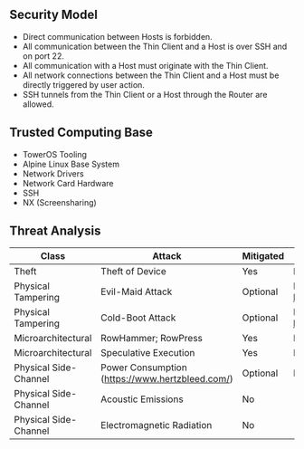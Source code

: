 ## Security Model

- Direct communication between Hosts is forbidden.
- All communication between the Thin Client and a Host is over SSH and on port 22.
- All communication with a Host must originate with the Thin Client.
- All network connections between the Thin Client and a Host must be directly triggered by user action.
- SSH tunnels from the Thin Client or a Host through the Router are allowed.

## Trusted Computing Base

- TowerOS Tooling
- Alpine Linux Base System
- Network Drivers
- Network Card Hardware
- SSH
- NX (Screensharing)

## Threat Analysis

| Class | Attack | Mitigated | If so, how? |
| --- | --- | --- | --- |
| Theft | Theft of Device | Yes | Encrypted root disks |
| Physical Tampering | Evil-Maid Attack | Optional | Raspberry Pis: https://www.zymbit.com/ |
| Physical Tampering | Cold-Boot Attack | Optional | Raspberry Pis: https://www.zymbit.com/ |
| Microarchitectural | RowHammer; RowPress | Yes | Host-Isolation |
| Microarchitectural | Speculative Execution | Yes | Host-Isolation |
| Physical Side-Channel | Power Consumption (https://www.hertzbleed.com/) | Optional | Disable DVFS |
| Physical Side-Channel | Acoustic Emissions | No |  |
| Physical Side-Channel | Electromagnetic Radiation | No |  |
